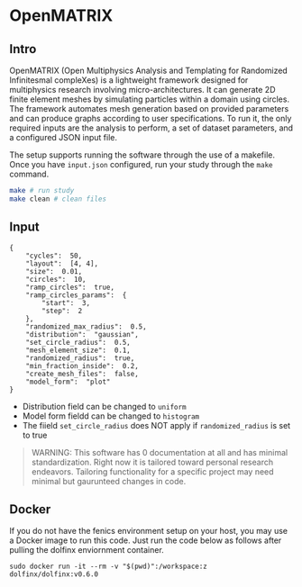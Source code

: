 # OpenMATRIX

## Intro

OpenMATRIX (Open Multiphysics Analysis and Templating for Randomized Infinitesmal compleXes) is a lightweight framework designed for multiphysics research involving micro-architectures. It can generate 2D finite element meshes by simulating particles within a domain using circles. The framework automates mesh generation based on provided parameters and can produce graphs according to user specifications. To run it, the only required inputs are the analysis to perform, a set of dataset parameters, and a configured JSON input file.

The setup supports running the software through the use of a makefile. Once you have `input.json` configured, run your study through the `make` command.

```bash
make # run study
make clean # clean files
```

## Input

```
{
    "cycles":  50,
    "layout":  [4, 4],
    "size":  0.01,
    "circles":  10,
    "ramp_circles":  true,
    "ramp_circles_params":  {
        "start":  3,
        "step":  2
    },
    "randomized_max_radius":  0.5,
    "distribution":  "gaussian",
    "set_circle_radius":  0.5,
    "mesh_element_size":  0.1,
    "randomized_radius":  true,
    "min_fraction_inside":  0.2,
    "create_mesh_files":  false,
    "model_form":  "plot"
}
```

- Distribution field can be changed to `uniform`
- Model form fieldd can be changed to `histogram`
- The fiield `set_circle_radius` does NOT apply if `randomized_radius` is set to true

> WARNING: This software has 0 documentation at all and has minimal standardization. Right now it is tailored toward personal research endeavors. Tailoring functionality for a specific project may need minimal but gaurunteed changes in code.

## Docker

If you do not have the fenics environment setup on your host, you may use a Docker image to run this code. Just run the code below as follows after pulling the dolfinx enviornment container.

```
sudo docker run -it --rm -v "$(pwd)":/workspace:z dolfinx/dolfinx:v0.6.0
```
